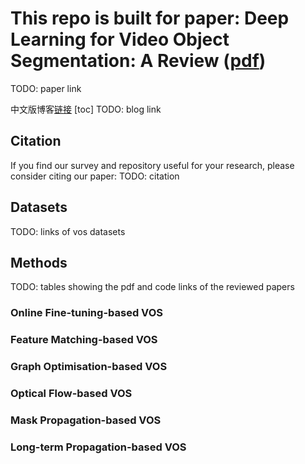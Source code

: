 # This repo is built for paper: Deep Learning for Video Object Segmentation: A Review ([pdf]())
TODO: paper link

中文版博客[链接]()
[toc]
TODO: blog link

## Citation
If you find our survey and repository useful for your research, please consider citing our paper:
TODO: citation

## Datasets
TODO: links of vos datasets

## Methods
TODO: tables showing the pdf and code links of the reviewed papers

### Online Fine-tuning-based VOS

### Feature Matching-based VOS

### Graph Optimisation-based VOS

### Optical Flow-based VOS

### Mask Propagation-based VOS

### Long-term Propagation-based VOS

